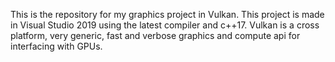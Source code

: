 This is the repository for my graphics project in Vulkan.
This project is made in Visual Studio 2019 using the latest compiler and c++17.
Vulkan is a cross platform, very generic, fast and verbose graphics and compute api for interfacing with GPUs.
